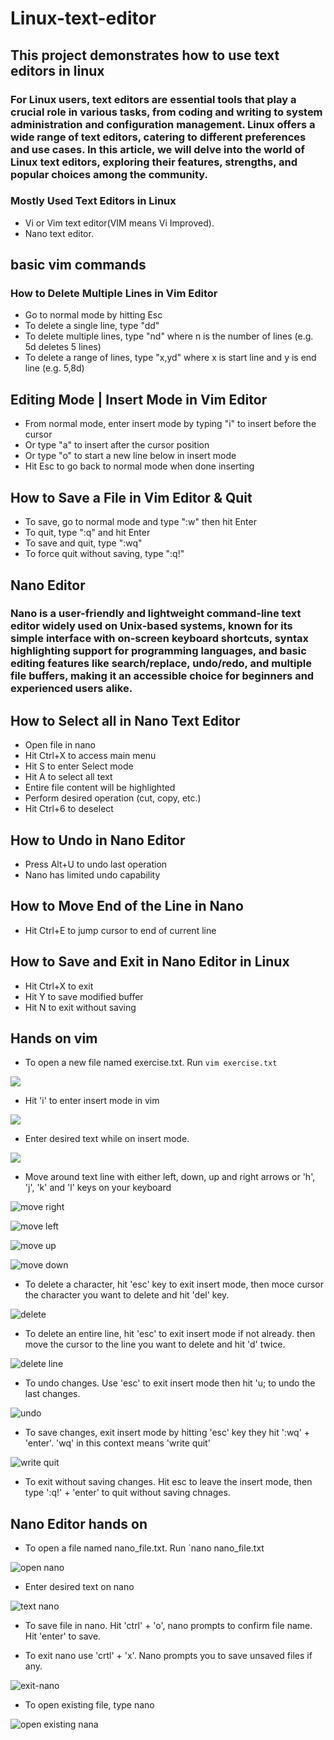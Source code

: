 # Linux-text-editor
## This project demonstrates how to use text editors in linux

### For Linux users, text editors are essential tools that play a crucial role in various tasks, from coding and writing to system administration and configuration management. Linux offers a wide range of text editors, catering to different preferences and use cases. In this article, we will delve into the world of Linux text editors, exploring their features, strengths, and popular choices among the community.

### Mostly Used Text Editors in Linux

* Vi or Vim text editor(VIM means Vi Improved).
* Nano text editor.
## basic vim commands
### How to Delete Multiple Lines in Vim Editor

* Go to normal mode by hitting Esc
* To delete a single line, type "dd"
* To delete multiple lines, type "nd" where n is the number of lines (e.g. 5d deletes 5 lines)
* To delete a range of lines, type "x,yd" where x is start line and y is end line (e.g. 5,8d)
## Editing Mode | Insert Mode in Vim Editor

* From normal mode, enter insert mode by typing "i" to insert before the cursor
* Or type "a" to insert after the cursor position
* Or type "o" to start a new line below in insert mode
* Hit Esc to go back to normal mode when done inserting
## How to Save a File in Vim Editor & Quit

* To save, go to normal mode and type ":w" then hit Enter
* To quit, type ":q" and hit Enter
* To save and quit, type ":wq"
* To force quit without saving, type ":q!"

## Nano Editor
### Nano is a user-friendly and lightweight command-line text editor widely used on Unix-based systems, known for its simple interface with on-screen keyboard shortcuts, syntax highlighting support for programming languages, and basic editing features like search/replace, undo/redo, and multiple file buffers, making it an accessible choice for beginners and experienced users alike.

## How to Select all in Nano Text Editor

* Open file in nano
* Hit Ctrl+X to access main menu
* Hit S to enter Select mode
* Hit A to select all text
* Entire file content will be highlighted
* Perform desired operation (cut, copy, etc.)
* Hit Ctrl+6 to deselect
## How to Undo in Nano Editor

* Press Alt+U to undo last operation
* Nano has limited undo capability
## How to Move End of the Line in Nano

* Hit Ctrl+E to jump cursor to end of current line
## How to Save and Exit in Nano Editor in Linux

* Hit Ctrl+X to exit
* Hit Y to save modified buffer
* Hit N to exit without saving

## Hands on vim

* To open a new file named exercise.txt. Run `vim exercise.txt`

![](./img/vim-exercise.png)

* Hit 'i' to enter insert mode in vim

![](./img/insert-mode.png)

* Enter desired text while on insert mode.

![](./img/type.png)

* Move around text line with either left, down, up and right arrows or 'h', 'j', 'k' and 'l' keys on your keyboard

![move right](./img/move-right.png)

![move left](./img/move-left.png)

![move up](./img/move-up.png)

![move down](./img/move-down.png)

* To delete a character, hit 'esc' key to exit insert mode, then moce cursor the character you want to delete and hit 'del' key.

![delete](./img/delete-dot.png)

* To delete an entire line, hit 'esc' to exit insert mode if not already. then move the cursor to the line you want to delete and hit 'd' twice.

![delete line](./img/del-entire-line.png)

* To undo changes. Use 'esc' to exit insert mode then hit 'u; to undo the last changes.

![undo](./img/undo.png)

* To save changes, exit insert mode by hitting 'esc' key they hit ':wq' + 'enter'. 'wq' in this context means 'write quit'

![write quit](./img/quit.png)

* To exit without saving changes. Hit esc to leave the insert mode, then type ':q!' + 'enter' to quit without saving chnages.

## Nano Editor hands on

* To open a file named nano_file.txt. Run `nano nano_file.txt

![open nano](./img/nano_file.png)

* Enter desired text on nano

![text nano](./img/nano_text.png)

* To save file in nano. Hit 'ctrl' + 'o', nano prompts to confirm file name. Hit 'enter' to save.

* To exit nano use 'crtl' + 'x'. Nano prompts you to save unsaved files if any.

![exit-nano](./img/nano_exit.png)

* To open existing file, type nano <filename>

![open existing nana](./img/nano_existing.png)













